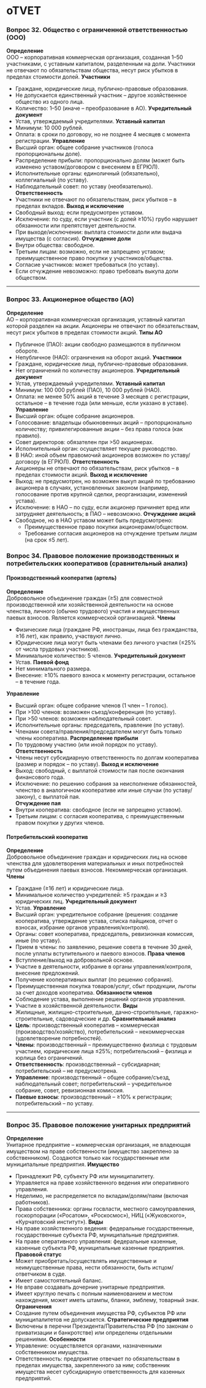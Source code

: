 # oTVET
### Вопрос 32. Общество с ограниченной ответственностью (ООО)

**Определение**  
ООО – корпоративная коммерческая организация, созданная 1–50 участниками, с уставным капиталом, разделенным на доли. Участники не отвечают по обязательствам общества, несут риск убытков в пределах стоимости долей.
**Участники**  
- Граждане, юридические лица, публично-правовые образования.  
- Не допускается единственный участник – другое хозяйственное общество из одного лица.  
- Количество: 1–50 (иначе – преобразование в АО).
**Учредительный документ**  
- Устав, утверждаемый учредителями.
**Уставный капитал**  
- Минимум: 10 000 рублей.  
- Оплата: в сроки по договору, но не позднее 4 месяцев с момента регистрации.
**Управление**  
- Высший орган: общее собрание участников (голоса пропорциональны доле).  
- Распределение прибыли: пропорционально долям (может быть изменено уставом/договором с внесением в ЕГРЮЛ).  
- Исполнительные органы: единоличный (обязательно), коллегиальный (по уставу).  
- Наблюдательный совет: по уставу (необязательно).
**Ответственность**  
- Участники не отвечают по обязательствам, риск убытков – в пределах вкладов.
**Выход и исключение**  
- Свободный выход: если предусмотрен уставом.  
- Исключение: по суду, если участник (с долей ≥10%) грубо нарушает обязанности или препятствует деятельности.  
- При выходе/исключении: выплата стоимости доли или выдача имущества (с согласия).
**Отчуждение доли**  
- Внутри общества: свободное.  
- Третьим лицам: возможно, если не запрещено уставом; преимущественное право покупки у участников/общества.  
- Согласие участников: может требоваться (по уставу).  
- Если отчуждение невозможно: право требовать выкупа доли обществом.

---

### Вопрос 33. Акционерное общество (АО)

**Определение**  
АО – корпоративная коммерческая организация, уставный капитал которой разделен на акции. Акционеры не отвечают по обязательствам, несут риск убытков в пределах стоимости акций.
**Типы АО**  
- Публичное (ПАО): акции свободно размещаются в публичном обороте.  
- Непубличное (НАО): ограничения на оборот акций.
**Участники**  
- Граждане, юридические лица, публично-правовые образования.  
- Нет ограничений по количеству акционеров.
**Учредительный документ**  
- Устав, утверждаемый учредителями.
**Уставный капитал**  
- Минимум: 100 000 рублей (ПАО), 10 000 рублей (НАО).  
- Оплата: не менее 50% акций в течение 3 месяцев с регистрации, остальное – в течение года (или меньше, если указано в уставе).
**Управление**  
- Высший орган: общее собрание акционеров.  
- Голосование: владельцы обыкновенных акций – пропорционально количеству; привилегированные акции – без права голоса (как правило).  
- Совет директоров: обязателен при >50 акционерах.  
- Исполнительный орган: осуществляет текущее руководство.  
- В НАО: иной объем правомочий акционеров возможен по уставу/договору (в ЕГРЮЛ).
**Ответственность**  
- Акционеры не отвечают по обязательствам, риск убытков – в пределах стоимости акций.
**Выход и исключение**  
- Выход: не предусмотрен, но возможен выкуп акций по требованию акционера в случаях, установленных законом (например, голосование против крупной сделки, реорганизации, изменений устава).  
- Исключение: в НАО – по суду, если акционер причиняет вред или затрудняет деятельность; в ПАО – невозможно.
**Отчуждение акций**  
- Свободное, но в НАО уставом может быть предусмотрено:  
  - Преимущественное право покупки акционерами/обществом.  
  - Требование согласия акционеров на отчуждение третьим лицам (на срок ≤5 лет).

### Вопрос 34. Правовое положение производственных и потребительских кооперативов (сравнительный анализ)

#### Производственный кооператив (артель)
**Определение**  
Добровольное объединение граждан (≥5) для совместной производственной или хозяйственной деятельности на основе членства, личного (обычно трудового) участия и имущественных паевых взносов. Является коммерческой организацией.
**Члены**  
- Физические лица (граждане РФ, иностранцы, лица без гражданства, ≥16 лет), как правило, участвуют лично.  
- Юридические лица могут быть членами без личного участия (≤25% от числа трудовых участников).  
- Минимальное количество: 5 членов.
**Учредительный документ**  
- Устав.
**Паевой фонд**  
- Нет минимального размера.  
- Внесение: ≥10% паевого взноса к моменту регистрации, остальное – в течение года.

**Управление**  
- Высший орган: общее собрание членов (1 член – 1 голос).  
- При >100 членов: возможен съезд/конференция (по уставу).  
- При >50 членов: возможен наблюдательный совет.  
- Исполнительные органы: председатель, правление (по уставу).  
- Членами совета/правления/председателем могут быть только члены кооператива.
**Распределение прибыли**  
- По трудовому участию (или иной порядок по уставу).
**Ответственность**  
- Члены несут субсидиарную ответственность по долгам кооператива (размер и порядок – по уставу).
**Выход и исключение**  
- Выход: свободный, с выплатой стоимости пая после окончания финансового года.  
- Исключение: по решению собрания за неисполнение обязанностей, членство в аналогичном кооперативе или иные случаи (по уставу/закону), с выплатой пая.  
**Отчуждение пая**  
- Внутри кооператива: свободное (если не запрещено уставом).  
- Третьим лицам: с согласия кооператива, с преимущественным правом покупки у других членов.

#### Потребительский кооператив
**Определение**  
Добровольное объединение граждан и юридических лиц на основе членства для удовлетворения материальных и иных потребностей путем объединения паевых взносов. Некоммерческая организация.
**Члены**  
- Граждане (≥16 лет) и юридические лица.  
- Минимальное количество учредителей: ≥5 граждан и ≥3 юридических лиц.
**Учредительный документ**  
- Устав.
**Управление**  
- Высший орган: учредительное собрание (решения: создание кооператива, утверждение устава, списка пайщиков, отчет о взносах, избрание органов управления/контроля).  
- Органы: совет кооператива, председатель, ревизионная комиссия, иные (по уставу).  
- Прием в члены: по заявлению, решение совета в течение 30 дней, после уплаты вступительного и паевого взносов.
**Права членов**  
- Вступление/выход на добровольной основе.  
- Участие в деятельности, избрание в органы управления/контроля, внесение предложений.  
- Получение кооперативных выплат (по решению собрания).  
- Преимущественная покупка товаров/услуг, сбыт продукции, льготы за счет доходов кооператива.
**Обязанности членов**  
- Соблюдение устава, выполнение решений органов управления.  
- Участие в хозяйственной деятельности.
**Виды**  
- Жилищные, жилищно-строительные, дачно-строительные, гаражно-строительные, садоводческие и др.
**Сравнительный анализ**  
- **Цель**: производственный кооператив – коммерческая (производство/хозяйство), потребительский – некоммерческая (удовлетворение потребностей).  
- **Члены**: производственный – преимущественно физлица с трудовым участием, юридические лица ≤25%; потребительский – физлица и юрлица без ограничений.  
- **Ответственность**: производственный – субсидиарная; потребительский – не предусмотрена.  
- **Управление**: производственный – общее собрание/съезд, наблюдательный совет; потребительский – учредительное собрание, совет, ревизионная комиссия.  
- **Паевые взносы**: производственный – ≥10% к регистрации; потребительский – по уставу.

---

### Вопрос 35. Правовое положение унитарных предприятий
**Определение**  
Унитарное предприятие – коммерческая организация, не владеющая имуществом на праве собственности (имущество закреплено за собственником). Создаются только как государственные или муниципальные предприятия.
**Имущество**  
- Принадлежит РФ, субъекту РФ или муниципалитету.  
- Управляется на праве хозяйственного ведения или оперативного управления.  
- Неделимо, не распределяется по вкладам/долям/паям (включая работников).  
- Права собственника: органы госвласти, местного самоуправления, госкорпорации («Росатом», «Роскосмос»), НИЦ («Жуковского», «Курчатовский институт»).
**Виды**  
- На праве хозяйственного ведения: федеральные государственные, государственные субъекта РФ, муниципальные предприятия.  
- На праве оперативного управления: федеральные казенные, казенные субъекта РФ, муниципальные казенные предприятия.
**Правовой статус**  
- Может приобретать/осуществлять имущественные и неимущественные права, нести обязанности, быть истцом/ответчиком в суде.  
- Имеет самостоятельный баланс.  
- Не вправе создавать дочерние унитарные предприятия.  
- Имеет круглую печать с полным наименованием и местом нахождения, может иметь штампы, бланки, эмблему, товарный знак.
**Ограничения**  
- Создание путем объединения имущества РФ, субъектов РФ или муниципалитетов не допускается.
**Стратегические предприятия**  
- Включены в перечни Президента/Правительства РФ (по законам о приватизации и банкротстве) или определены отдельными решениями.
**Особенности**  
- Управление: осуществляется органами, назначенными собственником имущества.  
- Ответственность: предприятие отвечает по обязательствам в пределах имущества, закрепленного за ним; собственник имущества несет субсидиарную ответственность для казенных предприятий.
